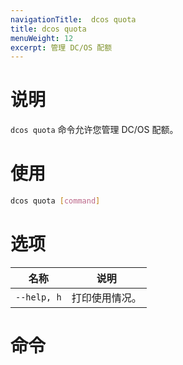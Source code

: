 ```yaml
---
navigationTitle:  dcos quota
title: dcos quota
menuWeight: 12
excerpt: 管理 DC/OS 配额
---
```


# 说明

`dcos quota` 命令允许您管理 DC/OS 配额。

# 使用

```bash
dcos quota [command]
```

# 选项

| 名称 | 说明 |
|-----------------|-------------|
| `--help, h`     | 打印使用情况。|


# 命令

